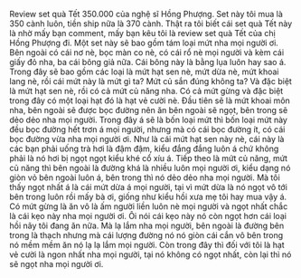 Review set quà Tết 350.000 của nghệ sĩ Hồng Phượng. Set này tôi mua là 350 cành luôn, tiền ship nữa là 370 cành. Thật ra tôi biết cái set quà Tết này là nhờ mấy bạn comment, mấy bạn kêu tôi là review set quà Tết của chị Hồng Phượng đi. Một set này sẽ bao gồm tám loại mứt nha mọi người ơi. Bên ngoài có cái nơ nè, bọc màn co nè, có cái rổ nè mọi người và kèm cái giấy đỏ nha, ba cái bông giả nữa. Cái bông này là bằng lụa luôn hay sao á. Trong đây sẽ bao gồm các loại là mứt hạt sen nè, mứt dừa nè, mứt khoai lang nè, rồi cái mứt này là mứt gì ta? Mứt củ sắn đúng không ta? Và đặc biệt là mứt hạt sen nè, rồi có cả mứt củ năng nha. Có cả mứt gừng và đặc biệt trong đây có một loại hạt đó là hạt vẻ cười nè. Đầu tiên sẽ là mứt khoai môn nha, bên ngoài sẽ được bọc đường nên ăn bên ngoài sẽ ngọt, bên trong sẽ dẻo dẻo nha mọi người. Trong đây á sẽ là bốn loại mứt thì bốn loại mứt này đều bọc đường hết trơn á mọi người, nhưng mà có cái bọc đường ít, có cái bọc đường vừa nha mọi người ơi. Như là cái mứt hạt sen này nè, cái này là các bạn phải uống trà hơi là đậm đậm, kiểu đắng đắng luôn á chứ không phải là nó hơi bị ngọt ngọt kiểu khé cổ xíu á. Tiếp theo là mứt củ năng, mứt củ năng thì bên ngoài là đường khá là nhiều luôn mọi người ơi, kiểu dạng nó giòn vỏ bên ngoài luôn á, bên trong thì nó dẻo dẻo nha mọi người. Mà tôi thấy ngọt nhất á là cái mứt dừa á mọi người, tại vì mứt dừa là nó ngọt vô tới bên trong luôn rồi mấy bà ơi, giống như kiểu hồi xưa mẹ tôi hay mua vậy á. Có mứt gừng là ăn vô là ấm người liền luôn nè mọi người và ngọt nhất chắc là cái kẹo này nha mọi người ơi. Ôi nói cái kẹo này nó còn ngọt hơn cái loại hồi nãy tôi đang ăn nữa. Mà lạ lắm nha mọi người, bên ngoài là đường bên trong là thạch nhưng mà cái lượng đường nó nó giòn cái cắn vô bên trong nó mềm mềm ăn nó lạ lạ lắm mọi người. Còn trong đây thì đối với tôi là hạt vẻ cười là ngon nhất nha mọi người, tại nó không có ngọt nhất, còn lại thì nó sẽ ngọt nha mọi người ơi.